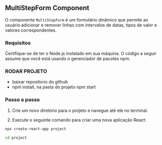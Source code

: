 ## MultiStepForm Component

O componente `MultiStepForm` é um formulário dinâmico que permite ao usuário adicionar e remover linhas com intervalos de datas, tipos de valor e valores correspondentes.

### Requisitos

Certifique-se de ter o Node.js instalado em sua máquina. O código a seguir assume que você está usando o gerenciador de pacotes npm.

### RODAR PROJETO

- baixar repositorio do github
-  npm install, na pasta do projeto npm start

### Passo a passo

1. Crie um novo diretório para o projeto e navegue até ele no terminal.

2. Execute o seguinte comando para criar uma nova aplicação React:

```bash
npx create-react-app project

cd project



